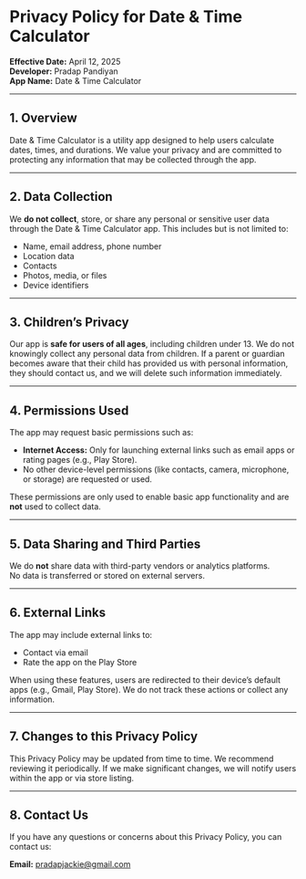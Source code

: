 # Privacy Policy for Date & Time Calculator

**Effective Date:** April 12, 2025  
**Developer:** Pradap Pandiyan  
**App Name:** Date & Time Calculator

---

## 1. Overview

Date & Time Calculator is a utility app designed to help users calculate dates, times, and durations. We value your privacy and are committed to protecting any information that may be collected through the app.

---

## 2. Data Collection

We **do not collect**, store, or share any personal or sensitive user data through the Date & Time Calculator app. This includes but is not limited to:

- Name, email address, phone number  
- Location data  
- Contacts  
- Photos, media, or files  
- Device identifiers

---

## 3. Children’s Privacy

Our app is **safe for users of all ages**, including children under 13. We do not knowingly collect any personal data from children. If a parent or guardian becomes aware that their child has provided us with personal information, they should contact us, and we will delete such information immediately.

---

## 4. Permissions Used

The app may request basic permissions such as:

- **Internet Access:** Only for launching external links such as email apps or rating pages (e.g., Play Store).  
- No other device-level permissions (like contacts, camera, microphone, or storage) are requested or used.

These permissions are only used to enable basic app functionality and are **not** used to collect data.

---

## 5. Data Sharing and Third Parties

We do **not** share data with third-party vendors or analytics platforms.  
No data is transferred or stored on external servers.

---

## 6. External Links

The app may include external links to:

- Contact via email  
- Rate the app on the Play Store  

When using these features, users are redirected to their device’s default apps (e.g., Gmail, Play Store). We do not track these actions or collect any information.

---

## 7. Changes to this Privacy Policy

This Privacy Policy may be updated from time to time. We recommend reviewing it periodically. If we make significant changes, we will notify users within the app or via store listing.

---

## 8. Contact Us

If you have any questions or concerns about this Privacy Policy, you can contact us:

**Email:** [pradapjackie@gmail.com](mailto:pradapjackie@gmail.com)
